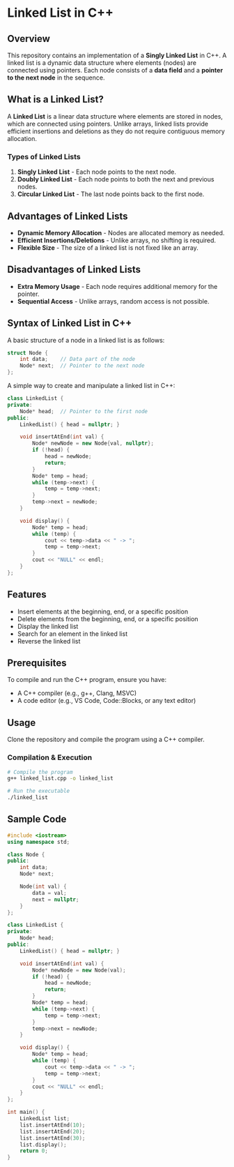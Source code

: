 # Linked List in C++

## Overview
This repository contains an implementation of a **Singly Linked List** in C++. A linked list is a dynamic data structure where elements (nodes) are connected using pointers. Each node consists of a **data field** and a **pointer to the next node** in the sequence.

## What is a Linked List?
A **Linked List** is a linear data structure where elements are stored in nodes, which are connected using pointers. Unlike arrays, linked lists provide efficient insertions and deletions as they do not require contiguous memory allocation.

### Types of Linked Lists
1. **Singly Linked List** - Each node points to the next node.
2. **Doubly Linked List** - Each node points to both the next and previous nodes.
3. **Circular Linked List** - The last node points back to the first node.

## Advantages of Linked Lists
- **Dynamic Memory Allocation** - Nodes are allocated memory as needed.
- **Efficient Insertions/Deletions** - Unlike arrays, no shifting is required.
- **Flexible Size** - The size of a linked list is not fixed like an array.

## Disadvantages of Linked Lists
- **Extra Memory Usage** - Each node requires additional memory for the pointer.
- **Sequential Access** - Unlike arrays, random access is not possible.

## Syntax of Linked List in C++
A basic structure of a node in a linked list is as follows:

```cpp
struct Node {
    int data;    // Data part of the node
    Node* next;  // Pointer to the next node
};
```

A simple way to create and manipulate a linked list in C++:

```cpp
class LinkedList {
private:
    Node* head;  // Pointer to the first node
public:
    LinkedList() { head = nullptr; }

    void insertAtEnd(int val) {
        Node* newNode = new Node{val, nullptr};
        if (!head) {
            head = newNode;
            return;
        }
        Node* temp = head;
        while (temp->next) {
            temp = temp->next;
        }
        temp->next = newNode;
    }

    void display() {
        Node* temp = head;
        while (temp) {
            cout << temp->data << " -> ";
            temp = temp->next;
        }
        cout << "NULL" << endl;
    }
};
```

## Features
- Insert elements at the beginning, end, or a specific position
- Delete elements from the beginning, end, or a specific position
- Display the linked list
- Search for an element in the linked list
- Reverse the linked list

## Prerequisites
To compile and run the C++ program, ensure you have:
- A C++ compiler (e.g., g++, Clang, MSVC)
- A code editor (e.g., VS Code, Code::Blocks, or any text editor)

## Usage
Clone the repository and compile the program using a C++ compiler.

### Compilation & Execution
```sh
# Compile the program
g++ linked_list.cpp -o linked_list

# Run the executable
./linked_list
```

## Sample Code
```cpp
#include <iostream>
using namespace std;

class Node {
public:
    int data;
    Node* next;

    Node(int val) {
        data = val;
        next = nullptr;
    }
};

class LinkedList {
private:
    Node* head;
public:
    LinkedList() { head = nullptr; }

    void insertAtEnd(int val) {
        Node* newNode = new Node(val);
        if (!head) {
            head = newNode;
            return;
        }
        Node* temp = head;
        while (temp->next) {
            temp = temp->next;
        }
        temp->next = newNode;
    }

    void display() {
        Node* temp = head;
        while (temp) {
            cout << temp->data << " -> ";
            temp = temp->next;
        }
        cout << "NULL" << endl;
    }
};

int main() {
    LinkedList list;
    list.insertAtEnd(10);
    list.insertAtEnd(20);
    list.insertAtEnd(30);
    list.display();
    return 0;
}
```